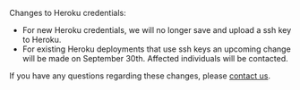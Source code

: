 Changes to Heroku credentials:

* For new Heroku credentials, we will no longer save and upload a ssh key to Heroku.
* For existing Heroku deployments that use ssh keys an upcoming change will be made on September 30th. Affected individuals will be contacted.

If you have any questions regarding these changes, please [contact us](https://snap-ci.com/contact-us).
